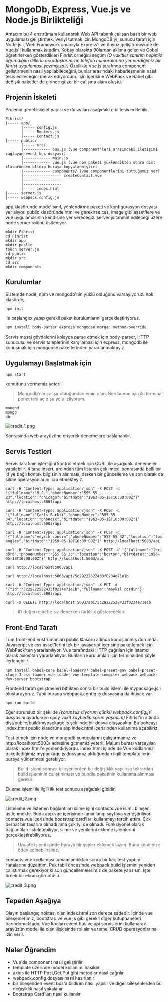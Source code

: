 # MongoDb, Express, Vue.js ve Node.js Birlikteliği

Amacım bu 4 enstrümanı kullanarak Web API tabanlı çalışan basit bir web uygulaması geliştirmek. Veriyi tutmak için MongoDB'yi, sunucu tarafı için Node.js'i, Web Framework amacıyla Express'i ve önyüz geliştirmesinde de Vue.js'i kullanmak istedim. Kobay olarakta 90lardan aklıma gelen ve Cobol öğretirlerken gösterdikleri Fihrist örneğini seçtim _(O vakitler sanırım hepimiz öğrendiğim dillerle arkadaşlarımızın telefon numaralarına yer verdiğimiz bir fihrist uygulaması yazmışızdır)_ Özellikle Vue.js tarafında component geliştirmenin nasıl yapılabileceğini, bunlar arasındaki haberleşmenin nasıl tesis edileceğini merak ediyordum. İşin içerisine WebPack ve Babel gibi değişik paketler de girince güzel bir çalışma alanı oluştu.

## Projenin İskeleti

Projenin genel iskelet yapısı ve dosyaları aşağıdaki gibi tesis edilebilir.

```
Fihrist/
|----- app/
       |----- config.js
       |----- Routers.js
       |----- Contact.js
|----- public/
       |----- src/
       |------------ bus.js (vue component'leri arasındaki iletişimi sağlayan event bus dosyası)
       |------------ main.js
       |------------ vue.js (vue npm paketi yüklendikten sonra dist klasöründen alınıp buraya kopyalanmıştır)
       |------------ components/ (vue componentlerini tuttuğumuz yer)
       |----------------- createContact.vue
       |-----------------
       |-----------------
       |----- index.html
|----- server.js
|----- webpack.config.js
```

app klasöründe model sınıf, yönlendirme paketi ve konfigurasyon dosyası yer alıyor. public klasöründe html ve gerekirse css, image gibi asset'lere ve vue uygulamasının kendisine yer vereceğiz. server.js tahmin edileceği üzere node server rolünü üstleniyor.

```
mkdir Fihrist
cd Fihrist
mkdir app
mkdir public
touch server.js
cd public
mkdir src
cd src
mkdir components
```

## Kurulumlar

Sistemde node, npm ve mongodb'nin yüklü olduğunu varsayıyoruz. Kök klasörde,

```
npm init
```

ile başlangıcı yapıp gerekli paket kurulumlarını gerçekleştiriyoruz.

```
npm install body-parser express mongoose morgan method-override
```

Servis mesaj gövdelerini kolayca parse etmek için body-parser, HTTP sunucusu ve servis taleplerinin karşılaması için express, mongodb ile konuşmak için mongoose paketlerinden yararlanmaktayız.

## Uygulamayı Başlatmak için

```
npm start
```

komutunu vermemiz yeterli.

>Mongodb'nin çalışır olduğundan emin olun. Ben bunun için iki terminal penceresi açıp şu yolu izliyorum.

```
mongod
mongo
db
```

![credit_1.png](credit_1.png)

Sonrasında web arayüzüne erişerek denemelere başlanabilir.

## Servis Testleri

Servis tarafının işlerliğini kontrol etmek için CURL ile aşağıdaki denemeler yapılabilir. 4 tane insert, ardından tüm listenin çekilmesi, sonrasında belli bir id'ye bağlı kontak bilgisinin alınması, derken bir güncelleme ve son olarak da silme operasyonlarını icra etmekteyiz.

```
curl -H "Content-Type: application/json" -X POST -d '{"fullname":"M.J.","phoneNumber":"555 55 23","location":"chicago","birtdate":"1963-05-18T16:00:00Z"}' http://localhost:5003/api

curl -H "Content-Type: application/json" -X POST -d '{"fullname":"Çarls Barkli","phoneNumber":"555 55 34","location":"phoneix","birtdate":"1963-05-18T16:00:00Z"}' http://localhost:5003/api

curl -H "Content-Type: application/json" -X POST -d '{"fullname":"meycik cansın","phoneNumber":"555 55 32","location":"los angles","birtdate":"1959-05-18T16:00:00Z"}' http://localhost:5003/api

curl -H "Content-Type: application/json" -X POST -d '{"fullname":"leri börd","phoneNumber":"555 55 33","location":"boston","birtdate":"1956-05-18T16:00:00Z"}' http://localhost:5003/api

curl http://localhost:5003/api

curl http://localhost:5003/api/5c29222522433f0234e71e1b

curl -H "Content-Type: application/json" -X PUT -d '{"id":"5c29222522433f0234e71e1b","fullname":"maykıl cordın"}' http://localhost:5003/api

curl -X DELETE http://localhost:5003/api/5c29222522433f0234e71e1b

```

>ID değeri elbette siz denerken farklılık gösterecektir.

## Front-End Tarafı

Tüm front-end enstrümanları public klasörü altında konuşlanmış durumda. Javascript ve css asset'lerini tek bir javascript içerisine paketlemek için WebPack'ten yararlanılıyor. Vue tarafındaki HTTP çağrıları için istemci olarak axios'tan yararlanılıyor. Bunların kurulumları için terminalden şöyle ilerlenebilir.

```
npm install babel-core babel-loader@7 babel-preset-env babel-preset-stage-3 css-loader vue-loader vue-template-compiler webpack webpack-dev-server bootstrap
```

Frontend tarafı geliştmeleri bittikten sonra bir build işlemi ile mypackage.js'i oluşturuyoruz. Tabii burada webpack.config.js dosyasına da ihtiyaç var.

```
npm run build
```

Eğer sorunsuz bir şekilde _(sorunsuz diyorum çünkü webpack.config.js dosyasını ayarlarken epey vakit kaybedip sorun yaşadım)_ Fihrist'in altında dist/public/build/mypackage.js şeklinde bir dosya oluşacaktır. Bu bohçayı index.html public klasörüne alıp index.html içerisinden kullanıma açabiliriz.

Test etmek için node ve mongodb sunucularını çalıştırmamız ve http://localhost:5003/ adresine gitmemiz yeterli. Malum burası varsayılan olarak index.html'e yönlendiriyordu. index.html içinde de Vue kodlarımızı paketlediğimiz mypackage.js dosyamız olduğundan ilgili template'lerin buraya yüklenmesi gerekiyor.

>Build işlemi sonrası bileşenlerden bir değişiklik yapılırsa tekrardan build işleminin çalıştırılması ve bundle paketinin kullanıma alınması gerekir.

Ekleme işlemi ile ilgili ilk test sonucu aşağıdaki gibidir.

![credit_2.png](credit_2.png)

Listeleme ve listenen bağlantıları silme işini contacts.vue isimli bileşen üstlenmekte. Buda app.vue içerisinde tanımlanıp sayfaya yerleştiriliyor. contacts.vue içerisinde bootstrap card'ları kullanmayı tercih ettim. Çok berbat bir tasarım olmadı ama çok iyi de olmadı. Fonksiyonel olarak bağlantıları listeletebiliyor, silme ve yenilerini ekleme işlemlerini gerçekleştirebiliyoruz.

>Update işlemi içinde buraya bir şeyler eklemek lazım. Bunu kendinize ödev edinebilirsiniz.

contacts.vue kodlaması tamamlandıktan sonra bir kaç test yaptım. Hatalarımı düzelttim. Pek tabii öncesinde webpack build işlemini yeniden çalıştırmak gerekiyor ki son güncellemelerimiz de pakete yansısın. İşte örnek bir ekran görüntüsü.

![credit_3.png](credit_3.png)

## Tepeden Aşağıya

Olayın başlangıç noktası olan index.html son derece sadedir. İçinde vue bileşenlerimiz, bootstrap ve vue.js gibi gerekli diğer kütüphaneleri barındırmaktadır. Vue kodları event bus ve api servislerini kullanarak arayüzün model ile olan ilişkisinde rol alır ve temel CRUD operasyonlarına izin verir.  

## Neler Öğrendim

- Vue'da component nasıl geliştirilir
- template üzerinde model kullanımı nasıldır
- axios ile HTTP Post,Get,Put gibi metodlar nasıl çağrılır
- webpack.config dosyası nasıl hazırlanır
- bir bileşenden event bus'a bildirim nasıl yapılır ve diğer bileşenlerden bu değişiklik nasıl yakalanır
- Bootstrap Card'ları nasıl kullanılır